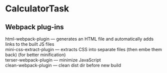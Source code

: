 # CalculatorTask

## Webpack plug-ins

html-webpack-plugin — generates an HTML file and automatically adds links to the built JS files </br>
mini-css-extract-plugin — extracts CSS into separate files (then embe them back) (for better minification) </br>
terser-webpack-plugin — minimize JavaScript </br>
clean-webpack-plugin — clean dist dir before new build

